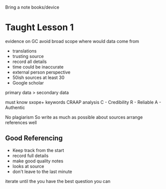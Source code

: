 Bring a note books/device

# Taught Lesson 1
evidence on GC
avoid broad scope
where would data come from
- translations 
- trusting source
- record all details
- time could be inaccurate
- external person perspective
- 50ish sources at least 30
- Google scholar

primary data > secondary data

must know sxope+ keywords
CRAAP analysis 
C - Credibility
R - Reliable
A - Authentic

No plagiarism
So write as much as possible about sources
arrange references well

## Good Referencing
- Keep track from the start
- record full details
- make good quality notes
- looks at source 
- don't leave to the last minute 


iterate until the you have the best question you can





